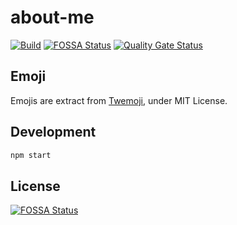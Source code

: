 # about-me

[![Build](https://github.com/ViBiOh/about-me/workflows/Build/badge.svg)](https://github.com/ViBiOh/about-me/actions)
[![FOSSA Status](https://app.fossa.io/api/projects/git%2Bgithub.com%2FViBiOh%2Fabout-me.svg?type=shield)](https://app.fossa.io/projects/git%2Bgithub.com%2FViBiOh%2Fabout-me?ref=badge_shield)
[![Quality Gate Status](https://sonarcloud.io/api/project_badges/measure?project=ViBiOh_about-me&metric=alert_status)](https://sonarcloud.io/dashboard?id=ViBiOh_about-me)

## Emoji

Emojis are extract from [Twemoji](https://github.com/twitter/twemoji), under MIT License.

## Development

```bash
npm start
```

## License

[![FOSSA Status](https://app.fossa.io/api/projects/git%2Bgithub.com%2FViBiOh%2Fabout-me.svg?type=large)](https://app.fossa.io/projects/git%2Bgithub.com%2FViBiOh%2Fabout-me?ref=badge_large)

